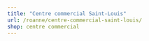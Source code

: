 ```yaml
---
title: "Centre commercial Saint-Louis"
url: /roanne/centre-commercial-saint-louis/
shop: centre commercial
---
```

